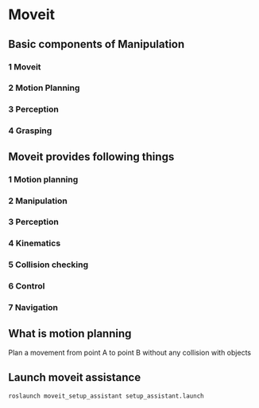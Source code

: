 
# Moveit #
## Basic components of Manipulation ##
### 1 Moveit ###
### 2 Motion Planning ###
### 3 Perception ###
### 4 Grasping ###

## Moveit provides following things ##
### 1 Motion planning ###
### 2 Manipulation ###
### 3 Perception ###
### 4 Kinematics ###
### 5 Collision checking ###
### 6 Control ###
### 7 Navigation ###

## What is motion planning ##
Plan a movement from point A to point B without any collision with objects

## Launch moveit assistance ##
```roslaunch moveit_setup_assistant setup_assistant.launch```
